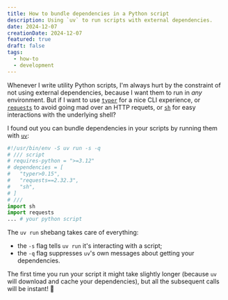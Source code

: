 ```yaml
---
title: How to bundle dependencies in a Python script
description: Using `uv` to run scripts with external dependencies.
date: 2024-12-07
creationDate: 2024-12-07
featured: true
draft: false
tags:
  - how-to
  - development
---
```


Whenever I write utility Python scripts, I'm always hurt by the constraint of not using external dependencies, because I want them to run in _any_ environment. But if I want to use [`typer`](https://github.com/fastapi/typer) for a nice CLI experience, or [`requests`](https://requests.readthedocs.io/en/latest/) to avoid going mad over an HTTP requets, or [`sh`](https://github.com/amoffat/sh) for easy interactions with the underlying shell?

I found out you can bundle dependencies in your scripts by running them with [`uv`](https://github.com/astral-sh/uv):

```python
#!/usr/bin/env -S uv run -s -q
# /// script
# requires-python = ">=3.12"
# dependencies = [
#   "typer>0.15",
#   "requests==2.32.3",
#   "sh",
# ]
# ///
import sh
import requests
... # your python script
```

The `uv run` shebang takes care of everything:

- the `-s` flag tells `uv run` it's interacting with a script;
- the `-q` flag suppresses `uv`'s own messages about getting your dependencies.

The first time you run your script it might take slightly longer (because `uv` will download and cache your dependencies), but all the subsequent calls will be instant! 🌈
